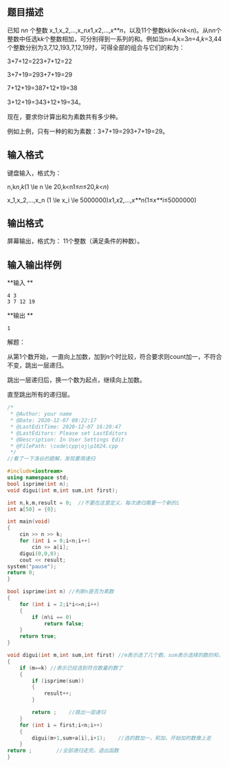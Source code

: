 ## 题目描述

已知 n*n* 个整数 x_1,x_2,…,x_n*x*1,*x*2,…,*x**n*，以及11个整数k*k*(k<n*k*<*n*)。从n*n*个整数中任选k*k*个整数相加，可分别得到一系列的和。例如当n=4,k=3*n*=4,*k*=3,44个整数分别为3,7,12,193,7,12,19时，可得全部的组合与它们的和为：

3+7+12=223+7+12=22

3+7+19=293+7+19=29

7+12+19=387+12+19=38

3+12+19=343+12+19=34。

现在，要求你计算出和为素数共有多少种。

例如上例，只有一种的和为素数：3+7+19=293+7+19=29。

## 输入格式

键盘输入，格式为：

n,k*n*,*k*(1 \le n \le 20,k<n1≤*n*≤20,*k*<*n*)

x_1,x_2,…,x_n (1 \le x_i \le 5000000)*x*1,*x*2,…,*x**n*(1≤*x**i*≤5000000)

## 输出格式

屏幕输出，格式为： 11个整数（满足条件的种数）。

## 输入输出样例

**输入 **

```
4 3
3 7 12 19
```

**输出 **

```
1
```



解题：

从第1个数开始，一直向上加数，加到n个时比较，符合要求则count加一，不符合不变，跳出一层递归。

跳出一层递归后，换一个数为起点，继续向上加数。

直至跳出所有的递归层。

```c++
/*
 * @Author: your name
 * @Date: 2020-12-07 08:22:17
 * @LastEditTime: 2020-12-07 16:28:47
 * @LastEditors: Please set LastEditors
 * @Description: In User Settings Edit
 * @FilePath: \code\cpp\oj\p1024.cpp
 */
//看了一下洛谷的题解，发现要用递归

#include<iostream>
using namespace std;
bool isprime(int n);
void digui(int m,int sum,int first);

int n,k,m,result = 0;  //不要在这里定义，每次递归需要一个新的i
int a[50] = {0};

int main(void)
{
    cin >> n >> k;
    for (int i = 0;i<n;i++)
        cin >> a[i];
    digui(0,0,0);
    cout << result;
system("pause");
return 0;
}

bool isprime(int n) //判断n是否为素数
{
    for (int i = 2;i*i<=n;i++)
    {
        if (n%i == 0)
            return false;
    }
    return true;
}

void digui(int m,int sum,int first) //m表示选了几个数，sum表示选择的数的和，first表示最小的
{
    if (m==k) //表示已经选到符合数量的数了
    {
        if (isprime(sum))
        {
            result++;
        }

        return ;    //跳出一层递归
    }
    for (int i = first;i<n;i++)
    {
        digui(m+1,sum+a[i],i+1);    //选的数加一，和加，开始加的数像上走
    }
return ;        //全部递归走完，退出函数
}
```